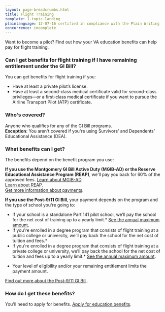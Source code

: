 ```yaml
---
layout: page-breadcrumbs.html
title: Flight Training
template: 1-topic-landing
plainlanguage: 12-07-16 certified in compliance with the Plain Writing Act
concurrence: incomplete
---
```


<div class="va-introtext">

Want to become a pilot? Find out how your VA education benefits can help pay for flight training.

</div>


<div class="feature" markdown="1">
  
### Can I get benefits for flight training if I have remaining entitlement under the GI Bill?

You can get benefits for flight training if you:
- Have at least a private pilot’s license.
- Have at least a second-class medical certificate valid for second-class privileges—or a first-class medical certificate if you want to pursue the Airline Transport Pilot (ATP) certificate.

### Who's covered?

Anyone who qualifies for any of the GI Bill programs. <br />
**Exception:** You aren't covered if you're using Survivors’ and Dependents’ Educational Assistance (DEA).  

</div>

### What benefits can I get? 

The benefits depend on the benefit program you use:

**If you use the Montgomery GI Bill Active Duty (MGIB-AD) or the Reserve Educational Assistance Program (REAP)**, we'll pay you back for 60% of the approved fees. 
[Learn about MGIB-AD](/education/gi-bill/montgomery-active-duty/).<br />
[Learn about REAP](/education/other-educational-assistance-programs/reap/).<br />
[Get more information about payments](http://www.benefits.va.gov/gibill/resources/benefits_resources/rate_tables.asp). 

**If you use the Post-9/11 GI Bill**, your payment depends on the program and the type of school you're going to: 
- If your school is a standalone Part 141 pilot school, we’ll pay the school for the net cost of training up to a yearly limit.* [See the annual maximum amount](http://www.benefits.va.gov/gibill/resources/benefits_resources/rate_tables.asp).
- If you're enrolled in a degree program that consists of flight training at a public college or university, we’ll pay back the school for the net cost of tuition and fees.*
- If you're enrolled in a degree program that consists of flight training at a private college or university, we’ll pay back the school for the net cost of tuition and fees up to a yearly limit.* [See the annual maximum amount](http://www.benefits.va.gov/gibill/resources/benefits_resources/rate_tables.asp).

* Your level of eligibility and/or your remaining entitlement limits the payment amount. 

[Find out more about the Post-9/11 GI Bill](/education/gi-bill/post-9-11/). 


### How do I get these benefits? 

You'll need to apply for benefits. [Apply for education benefits](/education/apply-for-education-benefits/).


